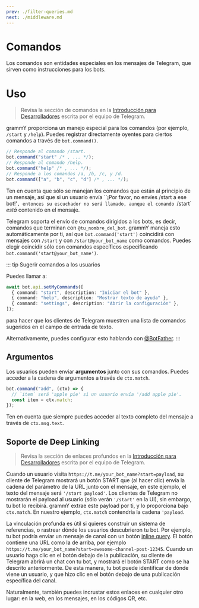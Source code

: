 ```yaml
---
prev: ./filter-queries.md
next: ./middleware.md
---
```


# Comandos

Los comandos son entidades especiales en los mensajes de Telegram, que sirven como instrucciones para los bots.

# Uso

> Revisa la sección de comandos en la [Introducción para Desarrolladores](https://core.telegram.org/bots#commands) escrita por el equipo de Telegram.

grammY proporciona un manejo especial para los comandos (por ejemplo, `/start` y `/help`). Puedes registrar directamente oyentes para ciertos comandos a través de `bot.command()`.

```ts
// Responde al comando /start.
bot.command("start" /* , ... */);
// Responde al comando /help.
bot.command("help" /* , ... */);
// Responde a los comandos /a, /b, /c, y /d.
bot.command(["a", "b", "c", "d"] /* , ... */);
```

Ten en cuenta que sólo se manejan los comandos que están al principio de un mensaje, así que si un usuario envía ``¡Por favor, no envíes /start a ese bot!'`, entonces su escuchador no será llamado, aunque el comando `/start` _está_ contenido en el mensaje.

Telegram soporta el envío de comandos dirigidos a los bots, es decir, comandos que terminan con `@tu_nombre_del_bot`.
grammY maneja esto automáticamente por ti, así que `bot.command('start')` coincidirá con mensajes con `/start` y con `/start@your_bot_name` como comandos.
Puedes elegir coincidir sólo con comandos específicos especificando `bot.command('start@your_bot_name')`.

::: tip Sugerir comandos a los usuarios

Puedes llamar a:

```ts
await bot.api.setMyCommands([
  { command: "start", description: "Iniciar el bot" },
  { command: "help", description: "Mostrar texto de ayuda" },
  { command: "settings", description: "Abrir la configuración" },
]);
```

para hacer que los clientes de Telegram muestren una lista de comandos sugeridos en el campo de entrada de texto.

Alternativamente, puedes configurar esto hablando con [@BotFather](https://t.me/BotFather).
:::

## Argumentos

Los usuarios pueden enviar **argumentos** junto con sus comandos.
Puedes acceder a la cadena de argumentos a través de `ctx.match`.

```ts
bot.command("add", (ctx) => {
  // `item` será 'apple pie' si un usuario envía '/add apple pie'.
  const item = ctx.match;
});
```

Ten en cuenta que siempre puedes acceder al texto completo del mensaje a través de `ctx.msg.text`.

## Soporte de Deep Linking

> Revisa la sección de enlaces profundos en la [Introducción para Desarrolladores](https://core.telegram.org/bots#deep-linking) escrita por el equipo de Telegram.

Cuando un usuario visita `https://t.me/your_bot_name?start=payload`, su cliente de Telegram mostrará un botón START que (al hacer clic) envía la cadena del parámetro de la URL junto con el mensaje, en este ejemplo, el texto del mensaje será `'/start payload'`.
Los clientes de Telegram no mostrarán el payload al usuario (sólo verán `'/start'` en la UI), sin embargo, tu bot lo recibirá.
grammY extrae este payload por ti, y lo proporciona bajo `ctx.match`.
En nuestro ejemplo, `ctx.match` contendría la cadena `'payload`.

La vinculación profunda es útil si quieres construir un sistema de referencias, o rastrear dónde los usuarios descubrieron tu bot.
Por ejemplo, tu bot podría enviar un mensaje de canal con un botón [inline query](/plugins/keyboard.html#inline-keyboards).
El botón contiene una URL como la de arriba, por ejemplo `https://t.me/your_bot_name?start=awesome-channel-post-12345`.
Cuando un usuario haga clic en el botón debajo de la publicación, su cliente de Telegram abrirá un chat con tu bot, y mostrará el botón START como se ha descrito anteriormente.
De esta manera, tu bot puede identificar de dónde viene un usuario, y que hizo clic en el botón debajo de una publicación específica del canal.

Naturalmente, también puedes incrustar estos enlaces en cualquier otro lugar: en la web, en los mensajes, en los códigos QR, etc.
